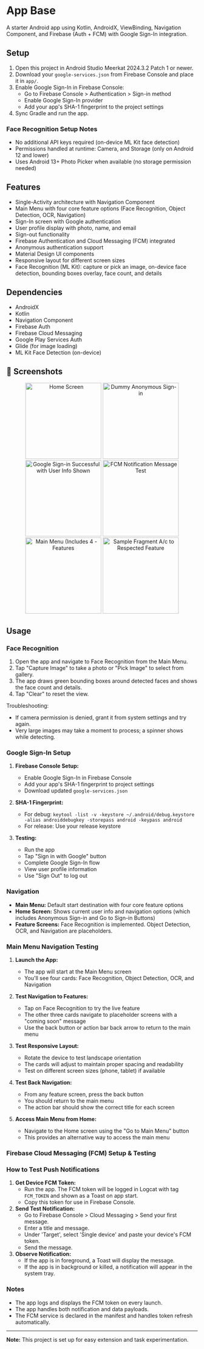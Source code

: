 # App Base

A starter Android app using Kotlin, AndroidX, ViewBinding, Navigation Component, and Firebase (Auth + FCM) with Google Sign-In integration.

## Setup

1. Open this project in Android Studio Meerkat 2024.3.2 Patch 1 or newer.
2. Download your `google-services.json` from Firebase Console and place it in `app/`.
3. Enable Google Sign-In in Firebase Console:
   - Go to Firebase Console > Authentication > Sign-in method
   - Enable Google Sign-In provider
   - Add your app's SHA-1 fingerprint to the project settings
4. Sync Gradle and run the app.

### Face Recognition Setup Notes
- No additional API keys required (on-device ML Kit face detection)
- Permissions handled at runtime: Camera, and Storage (only on Android 12 and lower)
- Uses Android 13+ Photo Picker when available (no storage permission needed)

## Features
- Single-Activity architecture with Navigation Component
- Main Menu with four core feature options (Face Recognition, Object Detection, OCR, Navigation)
- Sign-In screen with Google authentication
- User profile display with photo, name, and email
- Sign-out functionality
- Firebase Authentication and Cloud Messaging (FCM) integrated
- Anonymous authentication support
- Material Design UI components
- Responsive layout for different screen sizes
- Face Recognition (ML Kit): capture or pick an image, on-device face detection, bounding boxes overlay, face count, and details

## Dependencies
- AndroidX
- Kotlin
- Navigation Component
- Firebase Auth
- Firebase Cloud Messaging
- Google Play Services Auth
- Glide (for image loading)
- ML Kit Face Detection (on-device)

## 📸 Screenshots

<div style="text-align: center;">
  <img src="screenshots/screen1.jpg" width="200" alt="Home Screen"/>
  <img src="screenshots/screen2.jpg" width="200" alt="Dummy Anonymous Sign-in"/>
</div>

<div style="text-align: center;">
  <img src="screenshots/screen3.jpg" width="200" alt="Google Sign-in Successful with User Info Shown"/>
  <img src="screenshots/screen4.jpg" width="200" alt="FCM Notification Message Test"/>
</div>

<div style="text-align: center;">
  <img src="screenshots/screen5.jpg" width="200" alt="Main Menu (Includes 4 - Features"/>
  <img src="screenshots/screen6.jpg" width="200" alt="Sample Fragment A/c to Respected Feature"/>
</div>

## Usage
### Face Recognition
1. Open the app and navigate to Face Recognition from the Main Menu.
2. Tap "Capture Image" to take a photo or "Pick Image" to select from gallery.
3. The app draws green bounding boxes around detected faces and shows the face count and details.
4. Tap "Clear" to reset the view.

Troubleshooting:
- If camera permission is denied, grant it from system settings and try again.
- Very large images may take a moment to process; a spinner shows while detecting.


### Google Sign-In Setup
1. **Firebase Console Setup:**
   - Enable Google Sign-In in Firebase Console
   - Add your app's SHA-1 fingerprint to project settings
   - Download updated `google-services.json`

2. **SHA-1 Fingerprint:**
   - For debug: `keytool -list -v -keystore ~/.android/debug.keystore -alias androiddebugkey -storepass android -keypass android`
   - For release: Use your release keystore

3. **Testing:**
   - Run the app
   - Tap "Sign in with Google" button
   - Complete Google Sign-In flow
   - View user profile information
   - Use "Sign Out" to log out

### Navigation
- **Main Menu:** Default start destination with four core feature options
- **Home Screen:** Shows current user info and navigation options (which includes Anonymous Sign-in and Go to Sign-in Buttons)
- **Feature Screens:** Face Recognition is implemented. Object Detection, OCR, and Navigation are placeholders.

### Main Menu Navigation Testing

1. **Launch the App:**
   - The app will start at the Main Menu screen
   - You'll see four cards: Face Recognition, Object Detection, OCR, and Navigation

2. **Test Navigation to Features:**
   - Tap on Face Recognition to try the live feature
   - The other three cards navigate to placeholder screens with a "coming soon" message
   - Use the back button or action bar back arrow to return to the main menu

3. **Test Responsive Layout:**
   - Rotate the device to test landscape orientation
   - The cards will adjust to maintain proper spacing and readability
   - Test on different screen sizes (phone, tablet) if available

4. **Test Back Navigation:**
   - From any feature screen, press the back button
   - You should return to the main menu
   - The action bar should show the correct title for each screen

5. **Access Main Menu from Home:**
   - Navigate to the Home screen using the "Go to Main Menu" button
   - This provides an alternative way to access the main menu

### Firebase Cloud Messaging (FCM) Setup & Testing

### How to Test Push Notifications

1. **Get Device FCM Token:**
   - Run the app. The FCM token will be logged in Logcat with tag `FCM_TOKEN` and shown as a Toast on app start.
   - Copy this token for use in Firebase Console.
2. **Send Test Notification:**
   - Go to Firebase Console > Cloud Messaging > Send your first message.
   - Enter a title and message.
   - Under 'Target', select 'Single device' and paste your device's FCM token.
   - Send the message.
3. **Observe Notification:**
   - If the app is in foreground, a Toast will display the message.
   - If the app is in background or killed, a notification will appear in the system tray.

### Notes
- The app logs and displays the FCM token on every launch.
- The app handles both notification and data payloads.
- The FCM service is declared in the manifest and handles token refresh automatically.

---

**Note:** This project is set up for easy extension and task experimentation. 

